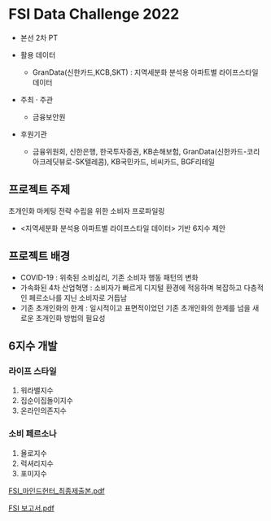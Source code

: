 # FSI Data Challenge 2022

- 본선 2차 PT 
- 활용 데이터
  - GranData(신한카드,KCB,SKT) : 지역세분화 분석용 아파트별 라이프스타일 데이터
  
- 주최 · 주관
  - 금융보안원

- 후원기관
  - 금융위원회, 신한은행, 한국투자증권, KB손해보험, GranData(신한카드-코리아크레딧뷰로-SK텔레콤), KB국민카드, 비씨카드, BGF리테일


## 프로젝트 주제
초개인화 마케팅 전략 수립을 위한 소비자 프로파일링
  - <지역세분화 분석용 아파트별 라이프스타일 데이터> 기반 6지수 제안
  
  
## 프로젝트 배경
- COVID-19 : 위축된 소비심리, 기존 소비자 행동 패턴의 변화
- 가속화된 4차 산업혁명 : 소비자가 빠르게 디지털 환경에 적응하며 복잡하고 다층적인 페르소나를 지닌 소비자로 거듭남
- 기존 초개인화의 한계 : 일시적이고 표면적이었던 기존 초개인화의 한계를 넘을 새로운 초개인화 방법의 필요성


## 6지수 개발

### 라이프 스타일
1. 워라밸지수
2. 집순이집돌이지수
3. 온라인의존지수


### 소비 페르소나
1. 욜로지수
2. 럭셔리지수
3. 포미지수

[FSI_마인드헌터_최종제출본.pdf](https://github.com/hyunseo318/FSI/files/10569857/FSI_._.pdf)

[FSI 보고서.pdf](https://github.com/hyunseo318/FSI/files/10569861/FSI.pdf)
